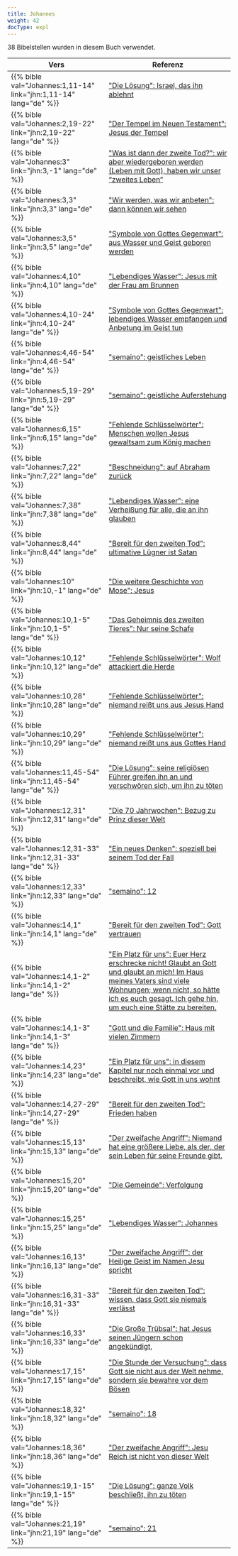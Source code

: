 ```yaml
---
title: Johannes
weight: 42
docType: expl
---
```


38 Bibelstellen wurden in diesem Buch verwendet.

| Vers | Referenz |
|-------|-----------|
| {{% bible val="Johannes:1,11-14" link="jhn:1,11-14" lang="de" %}} | ["Die Lösung": Israel, das ihn ablehnt](/expl/bible/daniel/the-son-of-man-and-the-remnant#bcd4) |
| {{% bible val="Johannes:2,19-22" link="jhn:2,19-22" lang="de" %}} | ["Der Tempel im Neuen Testament": Jesus der Tempel](/expl/bible/creation/the-temple-and-the-presence-of-god#379d) |
| {{% bible val="Johannes:3" link="jhn:3,-1" lang="de" %}} | ["Was ist dann der zweite Tod?":  wir aber wiedergeboren werden (Leben mit Gott), haben wir unser “zweites Leben”](/expl/content/1000y/the-thousand-year-kingdom#6f12) |
| {{% bible val="Johannes:3,3" link="jhn:3,3" lang="de" %}} | ["Wir werden, was wir anbeten": dann können wir sehen](/appl/topics/power/worship#6523) |
| {{% bible val="Johannes:3,5" link="jhn:3,5" lang="de" %}} | ["Symbole von Gottes Gegenwart": aus Wasser und Geist geboren werden](/expl/content/paradise/the-new-jerusalem#126e) |
| {{% bible val="Johannes:4,10" link="jhn:4,10" lang="de" %}} | ["Lebendiges Wasser": Jesus mit der Frau am Brunnen ](/expl/content/paradise/the-new-jerusalem#8a3f) |
| {{% bible val="Johannes:4,10-24" link="jhn:4,10-24" lang="de" %}} | ["Symbole von Gottes Gegenwart": lebendiges Wasser empfangen und Anbetung im Geist tun](/expl/content/paradise/the-new-jerusalem#126e) |
| {{% bible val="Johannes:4,46-54" link="jhn:4,46-54" lang="de" %}} | ["semaino": geistliches Leben](/expl/background/literature/literally-or-symbolic#09b2) |
| {{% bible val="Johannes:5,19-29" link="jhn:5,19-29" lang="de" %}} | ["semaino": geistliche Auferstehung](/expl/background/literature/literally-or-symbolic#09b2) |
| {{% bible val="Johannes:6,15" link="jhn:6,15" lang="de" %}} | ["Fehlende Schlüsselwörter": Menschen wollen Jesus gewaltsam zum König machen](/expl/topics/others/the-rapture#0f61) |
| {{% bible val="Johannes:7,22" link="jhn:7,22" lang="de" %}} | ["Beschneidung": auf Abraham zurück](/expl/background/israel/the-church-is-part-of-israel#ea38) |
| {{% bible val="Johannes:7,38" link="jhn:7,38" lang="de" %}} | ["Lebendiges Wasser": eine Verheißung für alle, die an ihn glauben](/expl/content/paradise/the-new-jerusalem#8a3f) |
| {{% bible val="Johannes:8,44" link="jhn:8,44" lang="de" %}} | ["Bereit für den zweiten Tod": ultimative Lügner ist Satan](/expl/content/paradise/the-new-jerusalem#e855) |
| {{% bible val="Johannes:10" link="jhn:10,-1" lang="de" %}} | ["Die weitere Geschichte von Mose": Jesus](/expl/bible/exodus/the-birth-of-moses#6430) |
| {{% bible val="Johannes:10,1-5" link="jhn:10,1-5" lang="de" %}} | ["Das Geheimnis des zweiten Tieres": Nur seine Schafe](/expl/content/beasts/the-nature-of-the-beast-in-the-book-of-revelation#d1a7) |
| {{% bible val="Johannes:10,12" link="jhn:10,12" lang="de" %}} | ["Fehlende Schlüsselwörter": Wolf attackiert die Herde](/expl/topics/others/the-rapture#0f61) |
| {{% bible val="Johannes:10,28" link="jhn:10,28" lang="de" %}} | ["Fehlende Schlüsselwörter": niemand reißt uns aus Jesus Hand](/expl/topics/others/the-rapture#0f61) |
| {{% bible val="Johannes:10,29" link="jhn:10,29" lang="de" %}} | ["Fehlende Schlüsselwörter": niemand reißt uns aus Gottes Hand](/expl/topics/others/the-rapture#0f61) |
| {{% bible val="Johannes:11,45-54" link="jhn:11,45-54" lang="de" %}} | ["Die Lösung": seine religiösen Führer greifen ihn an und verschwören sich, um ihn zu töten](/expl/bible/daniel/the-son-of-man-and-the-remnant#bcd4) |
| {{% bible val="Johannes:12,31" link="jhn:12,31" lang="de" %}} | ["Die 70 Jahrwochen": Bezug zu Prinz dieser Welt](/expl/bible/daniel/the-70-year-weeks#d777) |
| {{% bible val="Johannes:12,31-33" link="jhn:12,31-33" lang="de" %}} | ["Ein neues Denken": speziell bei seinem Tod der Fall](/expl/background/israel/jesus-and-the-covenant#3cee) |
| {{% bible val="Johannes:12,33" link="jhn:12,33" lang="de" %}} | ["semaino": 12](/expl/background/literature/literally-or-symbolic#09b2) |
| {{% bible val="Johannes:14,1" link="jhn:14,1" lang="de" %}} | ["Bereit für den zweiten Tod": Gott vertrauen](/expl/content/paradise/the-new-jerusalem#e855) |
| {{% bible val="Johannes:14,1-2" link="jhn:14,1-2" lang="de" %}} | ["Ein Platz für uns": Euer Herz erschrecke nicht! Glaubt an Gott und glaubt an mich! Im Haus meines Vaters sind viele Wohnungen; wenn nicht, so hätte ich es euch gesagt. Ich gehe hin, um euch eine Stätte zu bereiten.](/expl/topics/others/the-rapture#6812) |
| {{% bible val="Johannes:14,1-3" link="jhn:14,1-3" lang="de" %}} | ["Gott und die Familie": Haus mit vielen Zimmern](/expl/background/israel/the-role-of-family-in-the-bible#26ef) |
| {{% bible val="Johannes:14,23" link="jhn:14,23" lang="de" %}} | ["Ein Platz für uns": in diesem Kapitel nur noch einmal vor und beschreibt, wie Gott in uns wohnt](/expl/topics/others/the-rapture#6812) |
| {{% bible val="Johannes:14,27-29" link="jhn:14,27-29" lang="de" %}} | ["Bereit für den zweiten Tod": Frieden haben](/expl/content/paradise/the-new-jerusalem#e855) |
| {{% bible val="Johannes:15,13" link="jhn:15,13" lang="de" %}} | ["Der zweifache Angriff": Niemand hat eine größere Liebe, als der, der sein Leben für seine Freunde gibt.](/expl/content/beasts/the-nature-of-the-beast-in-the-book-of-revelation#a89e) |
| {{% bible val="Johannes:15,20" link="jhn:15,20" lang="de" %}} | ["Die Gemeinde": Verfolgung](/appl/background/overview/2#9e32) |
| {{% bible val="Johannes:15,25" link="jhn:15,25" lang="de" %}} | ["Lebendiges Wasser": Johannes](/expl/content/paradise/the-new-jerusalem#8a3f) |
| {{% bible val="Johannes:16,13" link="jhn:16,13" lang="de" %}} | ["Der zweifache Angriff": der Heilige Geist im Namen Jesu spricht](/expl/content/beasts/the-nature-of-the-beast-in-the-book-of-revelation#a89e) |
| {{% bible val="Johannes:16,31-33" link="jhn:16,31-33" lang="de" %}} | ["Bereit für den zweiten Tod": wissen, dass Gott sie niemals verlässt](/expl/content/paradise/the-new-jerusalem#e855) |
| {{% bible val="Johannes:16,33" link="jhn:16,33" lang="de" %}} | ["Die Große Trübsal": hat Jesus seinen Jüngern schon angekündigt,](/expl/content/army/the-end-time-and-the-great-tribulation#abe2) |
| {{% bible val="Johannes:17,15" link="jhn:17,15" lang="de" %}} | ["Die Stunde der Versuchung": dass Gott sie nicht aus der Welt nehme, sondern sie bewahre vor dem Bösen](/expl/content/letters/the-letter-to-the-church-in-philadelphia#2f35) |
| {{% bible val="Johannes:18,32" link="jhn:18,32" lang="de" %}} | ["semaino": 18](/expl/background/literature/literally-or-symbolic#09b2) |
| {{% bible val="Johannes:18,36" link="jhn:18,36" lang="de" %}} | ["Der zweifache Angriff": Jesu Reich ist nicht von dieser Welt](/expl/content/beasts/the-nature-of-the-beast-in-the-book-of-revelation#a89e) |
| {{% bible val="Johannes:19,1-15" link="jhn:19,1-15" lang="de" %}} | ["Die Lösung": ganze Volk beschließt, ihn zu töten](/expl/bible/daniel/the-son-of-man-and-the-remnant#bcd4) |
| {{% bible val="Johannes:21,19" link="jhn:21,19" lang="de" %}} | ["semaino": 21](/expl/background/literature/literally-or-symbolic#09b2) |
